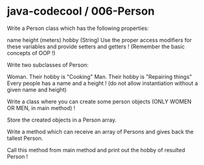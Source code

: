 # java-codecool / 006-Person

Write a Person class which has the following properties:

name
height (meters)
hobby (String)
Use the proper access modifiers for these variables and provide setters and getters ! (Remember the basic concepts of OOP !)

Write two subclasses of Person:

Woman. Their hobby is "Cooking"
Man. Their hobby is "Repairing things"
Every people has a name and a height ! (do not allow instantiation without a given name and height)

Write a class where you can create some person objects (ONLY WOMEN OR MEN, in main method) !

Store the created objects in a Person array.

Write a method which can receive an array of Persons and gives back the tallest Person.

Call this method from main method and print out the hobby of resulted Person !